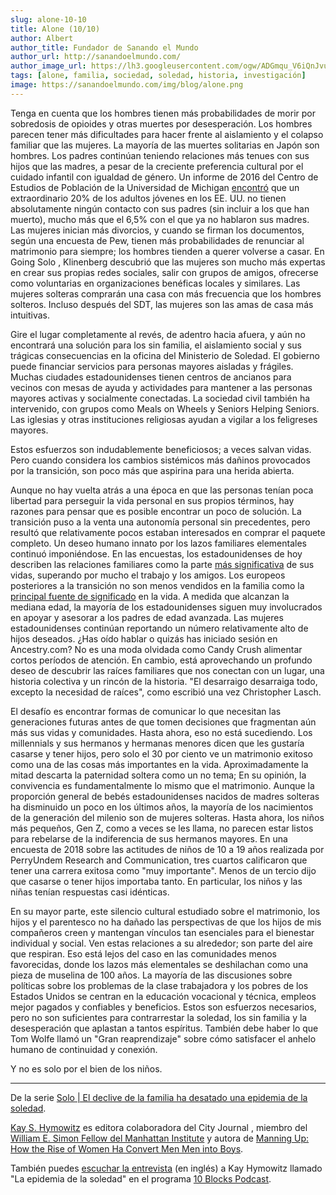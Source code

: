 ```yaml
---
slug: alone-10-10
title: Alone (10/10)
author: Albert
author_title: Fundador de Sanando el Mundo
author_url: http://sanandoelmundo.com/
author_image_url: https://lh3.googleusercontent.com/ogw/ADGmqu_V6iQnJvuIOUFQJ8ebZQW6vvBd8lk0fipmF92Z
tags: [alone, familia, sociedad, soledad, historia, investigación]
image: https://sanandoelmundo.com/img/blog/alone.png
---
```


Tenga en cuenta que los hombres tienen más probabilidades de morir por sobredosis de opioides y otras muertes por desesperación. Los hombres parecen tener más dificultades para hacer frente al aislamiento y el colapso familiar que las mujeres. La mayoría de las muertes solitarias en Japón son hombres. Los padres continúan teniendo relaciones más tenues con sus hijos que las madres, a pesar de la creciente preferencia cultural por el cuidado infantil con igualdad de género. Un informe de 2016 del Centro de Estudios de Población de la Universidad de Michigan [encontró](https://www.psc.isr.umich.edu/pubs/abs/10543) que un extraordinario 20% de los adultos jóvenes en los EE. UU. no tienen absolutamente ningún contacto con sus padres (sin incluir a los que han muerto), mucho más que el 6,5% con el que ya no hablaron sus madres. Las mujeres inician más divorcios, y cuando se firman los documentos, según una encuesta de Pew, tienen más probabilidades de renunciar al matrimonio para siempre; los hombres tienden a querer volverse a casar. En Going Solo , Klinenberg descubrió que las mujeres son mucho más expertas en crear sus propias redes sociales, salir con grupos de amigos, ofrecerse como voluntarias en organizaciones benéficas locales y similares. Las mujeres solteras comprarán una casa con más frecuencia que los hombres solteros. Incluso después del SDT, las mujeres son las amas de casa más intuitivas.

Gire el lugar completamente al revés, de adentro hacia afuera, y aún no encontrará una solución para los sin familia, el aislamiento social y sus trágicas consecuencias en la oficina del Ministerio de Soledad. El gobierno puede financiar servicios para personas mayores aisladas y frágiles. Muchas ciudades estadounidenses tienen centros de ancianos para vecinos con mesas de ayuda y actividades para mantener a las personas mayores activas y socialmente conectadas. La sociedad civil también ha intervenido, con grupos como Meals on Wheels y Seniors Helping Seniors. Las iglesias y otras instituciones religiosas ayudan a vigilar a los feligreses mayores.

Estos esfuerzos son indudablemente beneficiosos; a veces salvan vidas. Pero cuando considera los cambios sistémicos más dañinos provocados por la transición, son poco más que aspirina para una herida abierta.

Aunque no hay vuelta atrás a una época en que las personas tenían poca libertad para perseguir la vida personal en sus propios términos, hay razones para pensar que es posible encontrar un poco de solución. La transición puso a la venta una autonomía personal sin precedentes, pero resultó que relativamente pocos estaban interesados ​​en comprar el paquete completo. Un deseo humano innato por los lazos familiares elementales continuó imponiéndose. En las encuestas, los estadounidenses de hoy describen las relaciones familiares como la parte [más significativa](https://www.pewresearch.org/fact-tank/2018/11/30/members-of-both-parties-find-meaning-in-family-but-differ-when-it-comes-to-faith/) de sus vidas, superando por mucho el trabajo y los amigos. Los europeos posteriores a la transición no son menos vendidos en la familia como la [principal fuente de significado](http://www.atlasofeuropeanvalues.eu/new/) en la vida. A medida que alcanzan la mediana edad, la mayoría de los estadounidenses siguen muy involucrados en apoyar y asesorar a los padres de edad avanzada. Las mujeres estadounidenses continúan reportando un número relativamente alto de hijos deseados. ¿Has oído hablar o quizás has iniciado sesión en Ancestry.com? No es una moda olvidada como Candy Crush alimentar cortos períodos de atención. En cambio, está aprovechando un profundo deseo de descubrir las raíces familiares que nos conectan con un lugar, una historia colectiva y un rincón de la historia. "El desarraigo desarraiga todo, excepto la necesidad de raíces", como escribió una vez Christopher Lasch.

El desafío es encontrar formas de comunicar lo que necesitan las generaciones futuras antes de que tomen decisiones que fragmentan aún más sus vidas y comunidades. Hasta ahora, eso no está sucediendo. Los millennials y sus hermanos y hermanas menores dicen que les gustaría casarse y tener hijos, pero solo el 30 por ciento ve un matrimonio exitoso como una de las cosas más importantes en la vida. Aproximadamente la mitad descarta la paternidad soltera como un no tema; En su opinión, la convivencia es fundamentalmente lo mismo que el matrimonio. Aunque la proporción general de bebés estadounidenses nacidos de madres solteras ha disminuido un poco en los últimos años, la mayoría de los nacimientos de la generación del milenio son de mujeres solteras. Hasta ahora, los niños más pequeños, Gen Z, como a veces se les llama, no parecen estar listos para rebelarse de la indiferencia de sus hermanos mayores. En una encuesta de 2018 sobre las actitudes de niños de 10 a 19 años realizada por PerryUndem Research and Communication, tres cuartos calificaron que tener una carrera exitosa como "muy importante". Menos de un tercio dijo que casarse o tener hijos importaba tanto. En particular, los niños y las niñas tenían respuestas casi idénticas.

En su mayor parte, este silencio cultural estudiado sobre el matrimonio, los hijos y el parentesco no ha dañado las perspectivas de que los hijos de mis compañeros creen y mantengan vínculos tan esenciales para el bienestar individual y social. Ven estas relaciones a su alrededor; son parte del aire que respiran. Eso está lejos del caso en las comunidades menos favorecidas, donde los lazos más elementales se deshilachan como una pieza de muselina de 100 años. La mayoría de las discusiones sobre políticas sobre los problemas de la clase trabajadora y los pobres de los Estados Unidos se centran en la educación vocacional y técnica, empleos mejor pagados y confiables y beneficios. Estos son esfuerzos necesarios, pero no son suficientes para contrarrestar la soledad, los sin familia y la desesperación que aplastan a tantos espíritus. También debe haber lo que Tom Wolfe llamó un "Gran reaprendizaje" sobre cómo satisfacer el anhelo humano de continuidad y conexión.

Y no es solo por el bien de los niños.

--------
De la serie [Solo | El declive de la familia ha desatado una epidemia de la soledad](/blog/alone/).

[Kay S. Hymowitz](https://www.city-journal.org/contributor/kay-s-hymowitz_90) es editora colaboradora del City Journal , miembro del [William E. Simon Fellow del Manhattan Institute](https://www.manhattan-institute.org/expert/kay-s-hymowitz) y autora de [Manning Up: How the Rise of Women Ha Convert Men Men into Boys](http://www.manhattan-institute.org/manningup/).

También puedes [escuchar la entrevista](https://www.city-journal.org/loneliness-epidemic) (en inglés) a Kay Hymowitz llamado "La epidemia de la soledad" en el programa [10 Blocks Podcast](https://www.city-journal.org/10-blocks).
